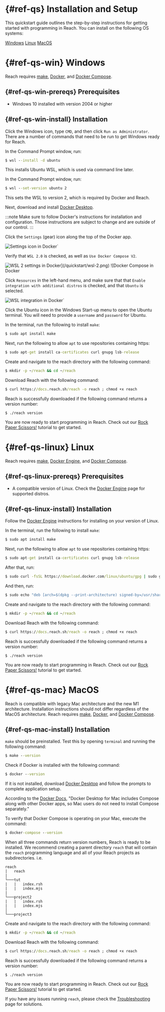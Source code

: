 # {#ref-qs} Installation and Setup

This quickstart guide outlines the step-by-step instructions for getting started with programming in Reach.
You can install on the following OS systems:

[Windows](##ref-qs-win)
[Linux](##ref-qs-linux)
[MacOS](##ref-qs-mac)

# {#ref-qs-win} Windows

Reach requires [make](https://en.wikipedia.org/wiki/Make_(software)), [Docker](https://www.docker.com/get-started), and [Docker Compose](https://docs.docker.com/compose/install/).

## {#ref-qs-win-prereqs} Prerequisites

* Windows 10 installed with version 2004 or higher

## {#ref-qs-win-install} Installation

Click the Windows icon, type `CMD`, and then click `Run as Administrator`.
There are a number of commands that need to be run to get Windows ready for Reach.

In the Command Prompt window, run:

``` cmd
$ wsl --install -d ubuntu
```

This installs Ubuntu WSL, which is used via command line later.

In the Command Prompt window, run:

``` cmd
$ wsl --set-version ubuntu 2
``` 

This sets the WSL to version 2, which is required by Docker and Reach.

Next, download and install [Docker Desktop](https://www.docker.com/products/docker-desktop).

:::note
Make sure to follow Docker's instructions for installation and configuration.
Those instructions are subject to change and are outside of our control.
:::

Click the `Settings` (gear) icon along the top of the Docker app.

![Settings icon in Docker`](/quickstart/settings-icon.png)

Verify that `WSL 2.0` is checked, as well as `Use Docker Compose V2`.

![WSL 2 settings in Docker`](/quickstart/wsl-2.png)
![Docker Compose in Docker`](/quickstart/docker-compose.png)

Click `Resources` in the left-hand menu, and make sure that that `Enable integration with additional distros` is checked, and that `Ubuntu` is selected.

![WSL integration in Docker`](/quickstart/wsl-integrate.png)

Click the Ubuntu icon in the Windows Start-up menu to open the Ubuntu terminal.
You will need to provide a `username` and `password` for Ubuntu.

In the terminal, run the following to install `make`:

```cmd
$ sudo apt install make
```

Next, run the following to allow `apt` to use repositories containing https:

```cmd
$ sudo apt-get install ca-certificates curl gnupg lsb-release
```

Create and navigate to the reach directory with the following command:

``` cmd
$ mkdir -p ~/reach && cd ~/reach
```

Download Reach with the following command:

``` cmd
$ curl https://docs.reach.sh/reach -o reach ; chmod +x reach
```

Reach is successfully downloaded if the following command returns a version number:

```
$ ./reach version
```

You are now ready to start programming in Reach.
Check out our [Rock Paper Scissors!](##tut) tutorial to get started.

# {#ref-qs-linux} Linux

Reach requires [make](https://en.wikipedia.org/wiki/Make_(software)), [Docker Engine](https://docs.docker.com/get-docker/), and [Docker Compose](https://docs.docker.com/compose/install/).

## {#ref-qs-linux-prereqs} Prerequisites

* A compatible version of Linux.
Check the [Docker Engine](https://docs.docker.com/engine/install/) page for supported distros. 

## {#ref-qs-linux-install} Installation

Follow the [Docker Engine](https://docs.docker.com/engine/install/) instructions for installing on your version of Linux.

In the terminal, run the following to install `make`:

```cmd
$ sudo apt install make
```

Next, run the following to allow `apt` to use repositories containing https:

```cmd
$ sudo apt-get install ca-certificates curl gnupg lsb-release
```

After that, run:

```cmd
$ sudo curl -fsSL https://download.docker.com/linux/ubuntu/gpg | sudo gpg --dearmor -o /usr/share/keyrings/docker-archive-keyring.gpg
```

And then, run:

```cmd
$ sudo echo "deb [arch=$(dpkg --print-architecture) signed-by=/usr/share/keyrings/docker-archive-keyring.gpg] https://download.docker.com/linux/ubuntu \ $(lsb_release -cs) stable" | sudo tee /etc/apt/sources.list.d/docker.list > /dev/null
```

Create and navigate to the reach directory with the following command:

``` cmd
$ mkdir -p ~/reach && cd ~/reach
```

Download Reach with the following command:

``` cmd
$ curl https://docs.reach.sh/reach -o reach ; chmod +x reach
```

Reach is successfully downloaded if the following command returns a version number:

```
$ ./reach version
```

You are now ready to start programming in Reach.
Check out our [Rock Paper Scissors!](##tut) tutorial to get started.

# {#ref-qs-mac} MacOS

Reach is compatible with legacy Mac architecture and the new M1 architecture. 
Installation instructions should not differ regardless of the MacOS architecture. 
Reach requires [make](https://en.wikipedia.org/wiki/Make_(software)), [Docker](https://www.docker.com/get-started), and [Docker Compose](https://docs.docker.com/compose/install/).

## {#ref-qs-mac-install} Installation

`make` should be preinstalled.
Test this by opening `terminal` and running the following command:

``` cmd
$ make --version
```

Check if Docker is installed with the following command:

``` cmd
$ docker --version
```

If it is not installed, download [Docker Desktop](https://www.docker.com/get-started) and follow the prompts to complete application setup.

According to the [Docker Docs](https://docs.docker.com/compose/install/), "Docker Desktop for Mac includes Compose along with other Docker apps, so Mac users do not need to install Compose separately."

To verify that Docker Compose is operating on your Mac, execute the command:

``` cmd
$ docker-compose --version
```

When all three commands return version numbers, Reach is ready to be installed. 
We recommend creating a parent directory `reach` that will contain the `reach` programming language and all of your Reach projects as subdirectories. i.e.

```
reach
|   reach
|
└───tut
|   |   index.rsh
|   |   index.mjs
|   
└───project2
|   |   index.rsh
|   |   index.mjs
│
└───project3
```

Create and navigate to the reach directory with the following command:

``` cmd
$ mkdir -p ~/reach && cd ~/reach
```

Download Reach with the following command:

``` cmd
$ curl https://docs.reach.sh/reach -o reach ; chmod +x reach
```

Reach is successfully downloaded if the following command returns a version number:

```
$ ./reach version
```

You are now ready to start programming in Reach.
Check out our [Rock Paper Scissors!](##tut) tutorial to get started.

If you have any issues running `reach`, please check the [Troubleshooting](##ref-ts) page for solutions.
